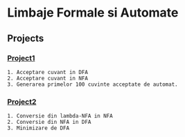 # Limbaje Formale si Automate

## Projects

### [Project1](Project1)

    1. Acceptare cuvant in DFA
    2. Acceptare cuvant in NFA
    3. Generarea primelor 100 cuvinte acceptate de automat.

### [Project2](Project2)

    1. Conversie din lambda-NFA in NFA
    2. Conversie din NFA in DFA
    3. Minimizare de DFA